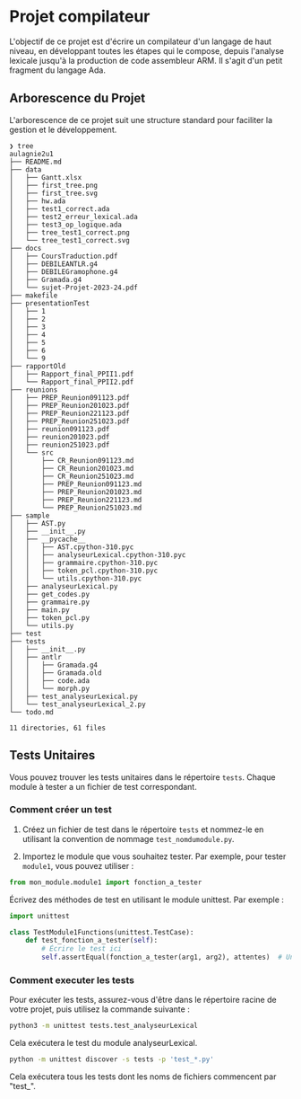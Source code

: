 # Projet compilateur

L'objectif de ce projet est d'écrire un compilateur d'un langage de haut niveau, en développant toutes les étapes qui le compose, depuis l'analyse lexicale jusqu'à la production de code assembleur ARM. Il s'agit d'un petit fragment du langage Ada.

## Arborescence du Projet

L'arborescence de ce projet suit une structure standard pour faciliter la gestion et le développement.
```
❯ tree
aulagnie2u1
├── README.md
├── data
│   ├── Gantt.xlsx
│   ├── first_tree.png
│   ├── first_tree.svg
│   ├── hw.ada
│   ├── test1_correct.ada
│   ├── test2_erreur_lexical.ada
│   ├── test3_op_logique.ada
│   ├── tree_test1_correct.png
│   └── tree_test1_correct.svg
├── docs
│   ├── CoursTraduction.pdf
│   ├── DEBILEANTLR.g4
│   ├── DEBILEGramophone.g4
│   ├── Gramada.g4
│   └── sujet-Projet-2023-24.pdf
├── makefile
├── presentationTest
│   ├── 1
│   ├── 2
│   ├── 3
│   ├── 4
│   ├── 5
│   ├── 6
│   └── 9
├── rapportOld
│   ├── Rapport_final_PPII1.pdf
│   └── Rapport_final_PPII2.pdf
├── reunions
│   ├── PREP_Reunion091123.pdf
│   ├── PREP_Reunion201023.pdf
│   ├── PREP_Reunion221123.pdf
│   ├── PREP_Reunion251023.pdf
│   ├── reunion091123.pdf
│   ├── reunion201023.pdf
│   ├── reunion251023.pdf
│   └── src
│       ├── CR_Reunion091123.md
│       ├── CR_Reunion201023.md
│       ├── CR_Reunion251023.md
│       ├── PREP_Reunion091123.md
│       ├── PREP_Reunion201023.md
│       ├── PREP_Reunion221123.md
│       └── PREP_Reunion251023.md
├── sample
│   ├── AST.py
│   ├── __init__.py
│   ├── __pycache__
│   │   ├── AST.cpython-310.pyc
│   │   ├── analyseurLexical.cpython-310.pyc
│   │   ├── grammaire.cpython-310.pyc
│   │   ├── token_pcl.cpython-310.pyc
│   │   └── utils.cpython-310.pyc
│   ├── analyseurLexical.py
│   ├── get_codes.py
│   ├── grammaire.py
│   ├── main.py
│   ├── token_pcl.py
│   └── utils.py
├── test
├── tests
│   ├── __init__.py
│   ├── antlr
│   │   ├── Gramada.g4
│   │   ├── Gramada.old
│   │   ├── code.ada
│   │   └── morph.py
│   ├── test_analyseurLexical.py
│   └── test_analyseurLexical_2.py
└── todo.md

11 directories, 61 files
```

## Tests Unitaires

Vous pouvez trouver les tests unitaires dans le répertoire `tests`. Chaque module à tester a un fichier de test correspondant.

### Comment créer un test

1. Créez un fichier de test dans le répertoire `tests` et nommez-le en utilisant la convention de nommage `test_nomdumodule.py`.

2. Importez le module que vous souhaitez tester. Par exemple, pour tester `module1`, vous pouvez utiliser :
   
```python
from mon_module.module1 import fonction_a_tester
```

Écrivez des méthodes de test en utilisant le module unittest. Par exemple :
```Python
import unittest

class TestModule1Functions(unittest.TestCase):
    def test_fonction_a_tester(self):
        # Écrire le test ici
        self.assertEqual(fonction_a_tester(arg1, arg2), attentes)  # Un exemple de test
```

### Comment executer les tests

Pour exécuter les tests, assurez-vous d'être dans le répertoire racine de votre projet, puis utilisez la commande suivante :

```bash
python3 -m unittest tests.test_analyseurLexical
``````
Cela exécutera le test du module analyseurLexical.

```bash
python -m unittest discover -s tests -p 'test_*.py'
``````
Cela exécutera tous les tests dont les noms de fichiers commencent par "test_".
